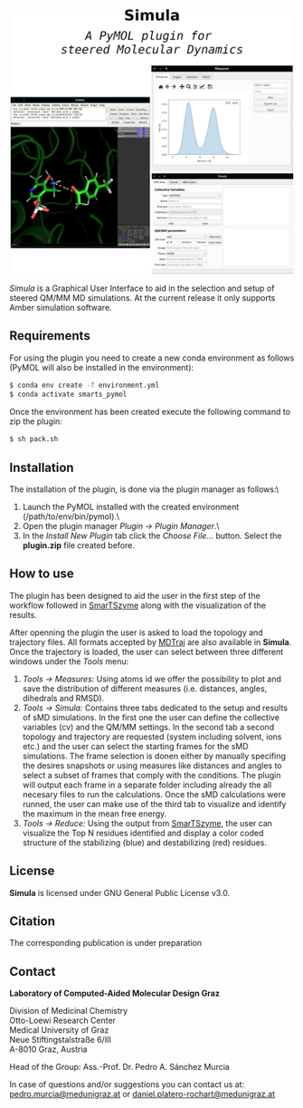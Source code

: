 <center><img src="readme.png" alt="load" width="500"/></center>

*Simula* is a Graphical User Interface to aid in the selection and setup of steered QM/MM MD simulations. At the current release it only supports Amber simulation software.

## Requirements
For using the plugin you need to create a new conda environment as follows (PyMOL will also be installed in the environment):
```bash
$ conda env create -f environment.yml
$ conda activate smarts_pymol 
```
Once the environment has been created execute the following command to zip the plugin:
```bash
$ sh pack.sh
```

## Installation
The installation of the plugin, is done via the plugin manager as follows:\
1. Launch the PyMOL installed with the created environment (/path/to/env/bin/pymol).\
2. Open the plugin manager *Plugin -> Plugin Manager*.\
3. In the *Install New Plugin* tab click the *Choose File...* button. Select the **plugin.zip** file created before.

## How to use
The plugin has been designed to aid the user in the first step of the workflow followed in [SmarTSzyme](https://github.com/CAMDGraz/SmarTSzyme) along with the visualization of the results.

After openning the plugin the user is asked to load the topology and trajectory files. All formats accepted by [MDTraj](https://mdtraj.org/1.9.4/index.html) are also available in **Simula**. Once the trajectory is loaded, the user can select between three different windows under the *Tools* menu:

1. *Tools -> Measures:* Using atoms id we offer the possibility to plot and save the distribution of different measures (i.e. distances, angles, dihedrals and RMSD).
2. *Tools -> Simula:* Contains three tabs dedicated to the setup and results of sMD simulations. In the first one the user can define the collective variables (cv) and the QM/MM settings. In the second tab a second topology and trajectory are requested (system including solvent, ions etc.) and the user can select the starting frames for the sMD simulations. The frame selection is donen either by manually specifing the desires snapshots or using measures like distances and angles to select a subset of frames that comply with the conditions. The plugin will output each frame in a separate folder including already the all necesary files to run the calculations. Once the sMD calculations were runned, the user can make use of the third tab to visualize and identify the maximum in the mean free energy.
3. *Tools -> Reduce:* Using the output from [SmarTSzyme](https://github.com/CAMDGraz/SmarTSzyme), the user can visualize the Top N residues identified and display a color coded structure of the stabilizing (blue) and destabilizing (red) residues.

## License
**Simula** is licensed under GNU General Public License v3.0.

## Citation
The corresponding publication is under preparation

## Contact
**Laboratory of Computed-Aided Molecular Design Graz**

Division of Medicinal Chemistry\
Otto-Loewi Research Center\
Medical University of Graz\
Neue Stiftingstalstraße 6/III\
A-8010 Graz, Austria

Head of the Group: Ass.-Prof. Dr. Pedro A. Sánchez Murcia
 
In case of questions and/or suggestions you can contact us at: pedro.murcia@medunigraz.at or daniel.platero-rochart@medunigraz.at


